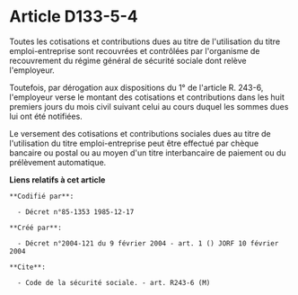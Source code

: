 # Article D133-5-4

Toutes les cotisations et contributions dues au titre de l'utilisation du titre emploi-entreprise sont recouvrées et
contrôlées par l'organisme de recouvrement du régime général de sécurité sociale dont relève l'employeur.

Toutefois, par dérogation aux dispositions du 1° de l'article R. 243-6, l'employeur verse le montant des cotisations et
contributions dans les huit premiers jours du mois civil suivant celui au cours duquel les sommes dues lui ont été notifiées.

Le versement des cotisations et contributions sociales dues au titre de l'utilisation du titre emploi-entreprise peut être
effectué par chèque bancaire ou postal ou au moyen d'un titre interbancaire de paiement ou du prélèvement automatique.

**Liens relatifs à cet article**

	**Codifié par**:

	  - Décret n°85-1353 1985-12-17

	**Créé par**:

	  - Décret n°2004-121 du 9 février 2004 - art. 1 () JORF 10 février 2004

	**Cite**:

	  - Code de la sécurité sociale. - art. R243-6 (M)
